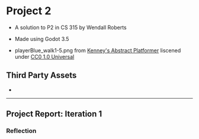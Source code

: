 
# Project 2
- A solution to P2 in CS 315 by Wendall Roberts
- Made using Godot 3.5

- playerBlue_walk1-5.png from [Kenney's Abstract Platformer](https://www.kenney.nl/assets/abstract-platformer) liscened under [CC0 1.0 Universal](http://creativecommons.org/publicdomain/zero/1.0/)

## Third Party Assets

- 


***
## Project Report: Iteration 1

### Reflection
